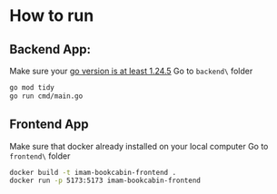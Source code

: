 # How to run

## Backend App:
Make sure your [go version is at least 1.24.5](https://go.dev/dl/)
Go to `backend\` folder
```sh
go mod tidy
go run cmd/main.go
```

## Frontend App
Make sure that docker already installed on your local computer
Go to `frontend\` folder
```sh
docker build -t imam-bookcabin-frontend .
docker run -p 5173:5173 imam-bookcabin-frontend
```